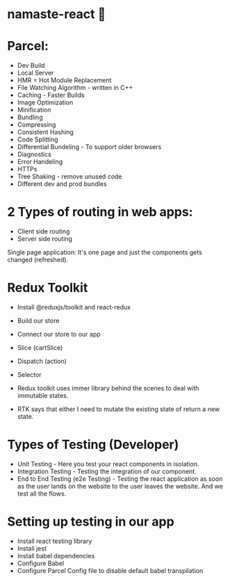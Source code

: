 # namaste-react 🚀

# Parcel:

- Dev Build
- Local Server
- HMR = Hot Module Replacement
- File Watching Algorithm - written in C++
- Caching - Faster Builds
- Image Optimization
- Minification
- Bundling
- Compressing
- Consistent Hashing
- Code Splitting
- Differential Bundeling - To support older browsers
- Diagnostics
- Error Handeling
- HTTPs
- Tree Shaking - remove unused code
- Different dev and prod bundles

# 2 Types of routing in web apps:

- Client side routing
- Server side routing

Single page application: It's one page and just the components gets changed (refreshed).

# Redux Toolkit

- Install @reduxjs/toolkit and react-redux
- Build our store
- Connect our store to our app
- Slice (cartSlice)
- Dispatch (action)
- Selector

- Redux toolkit uses immer library behind the scenes to deal with immutable states.
- RTK says that either I need to mutate the existing state of return a new state.

# Types of Testing (Developer)

- Unit Testing - Here you test your react components in isolation.
- Integration Testing - Testing the integration of our component.
- End to End Testing (e2e Testing) - Testing the react application as soon as the user lands on the website to the user leaves the website. And we test all the flows.

# Setting up testing in our app

- Install react testing library
- Install jest
- Install babel dependencies
- Configure Babel
- Configure Parcel Config file to disable default babel transpilation

